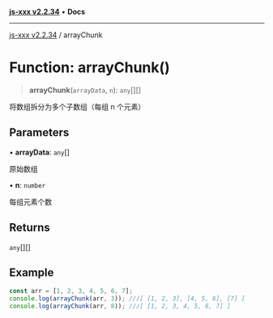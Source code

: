 [**js-xxx v2.2.34**](../README.md) • **Docs**

***

[js-xxx v2.2.34](../README.md) / arrayChunk

# Function: arrayChunk()

> **arrayChunk**(`arrayData`, `n`): `any`[][]

将数组拆分为多个子数组（每组 n 个元素）

## Parameters

• **arrayData**: `any`[]

原始数组

• **n**: `number`

每组元素个数

## Returns

`any`[][]

## Example

```ts
const arr = [1, 2, 3, 4, 5, 6, 7];
console.log(arrayChunk(arr, 3)); ///[ [1, 2, 3], [4, 5, 6], [7] ]
console.log(arrayChunk(arr, 8)); ///[ [1, 2, 3, 4, 5, 6, 7] ]
```
